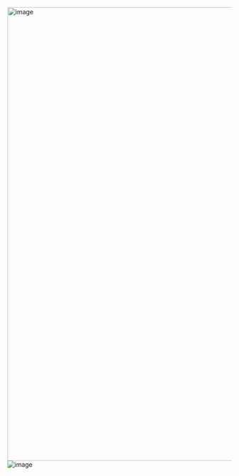 <img width="1020" alt="image" src="https://github.com/zhangguanghuib/NewCommerceSDK/assets/14832260/a19254ab-bcbd-4690-81ea-e7d591b1c545"><br/>
![image](https://github.com/zhangguanghuib/NewCommerceSDK/assets/14832260/492dde6b-fe58-4f23-a56e-3d7fea3d4335)

